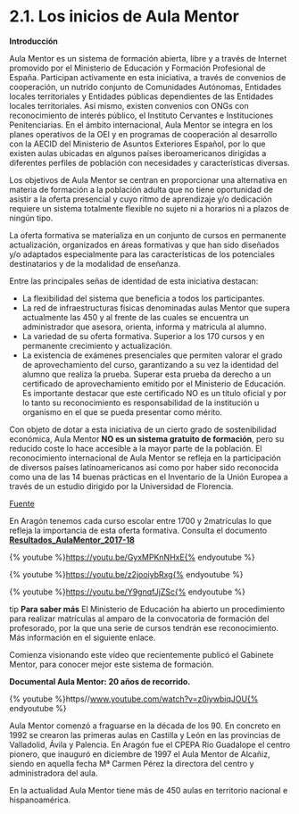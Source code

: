 
# 2.1. Los inicios de Aula Mentor


**Introducción**

Aula Mentor es un sistema de formación abierta, libre y a través de Internet promovido por el Ministerio de Educación y Formación Profesional de España. Participan activamente en esta iniciativa, a través de convenios de cooperación, un nutrido conjunto de Comunidades Autónomas, Entidades locales territoriales y Entidades públicas dependientes de las Entidades locales territoriales. Así mismo, existen convenios con ONGs con reconocimiento de interés público, el Instituto Cervantes e Instituciones Penitenciarias. En el ámbito internacional, Aula Mentor se integra en los planes operativos de la OEI y en programas de cooperación al desarrollo con la AECID del Ministerio de Asuntos Exteriores Español, por lo que existen aulas ubicadas en algunos países iberoamericanos dirigidas a diferentes perfiles de población con necesidades y características diversas.

Los objetivos de Aula Mentor se centran en proporcionar una alternativa en materia de formación a la población adulta que no tiene oportunidad de asistir a la oferta presencial y cuyo ritmo de aprendizaje y/o dedicación requiere un sistema totalmente flexible no sujeto ni a horarios ni a plazos de ningún tipo.

La oferta formativa se materializa en un conjunto de cursos en permanente actualización, organizados en áreas formativas y que han sido diseñados y/o adaptados especialmente para las características de los potenciales destinatarios y de la modalidad de enseñanza.

Entre las principales señas de identidad de esta iniciativa destacan:
* La flexibilidad del sistema que beneficia a todos los participantes.
* La red de infraestructuras físicas denominadas aulas Mentor que supera actualmente las 450 y al frente de las cuales se encuentra un administrador que asesora, orienta, informa y matricula al alumno.
* La variedad de su oferta formativa. Superior a los 170 cursos y en permanente crecimiento y actualización.
* La existencia de exámenes presenciales que permiten valorar el grado de aprovechamiento del curso, garantizando a su vez la identidad del alumno que realiza la prueba. Superar esta prueba da derecho a un certificado de aprovechamiento emitido por el Ministerio de Educación. Es importante destacar que este certificado NO es un título oficial y por lo tanto su reconocimiento es responsabilidad de la institución u organismo en el que se pueda presentar como mérito.


Con objeto de dotar a esta iniciativa de un cierto grado de sostenibilidad económica, Aula Mentor **NO es un sistema gratuito de formación**, pero su reducido coste lo hace accesible a la mayor parte de la población.
El reconocimiento internacional de Aula Mentor se refleja en la participación de diversos países latinoamericanos así como por haber sido reconocida como una de las 14 buenas prácticas en el Inventario de la Unión Europea a través de un estudio dirigido por la Universidad de Florencia.

[Fuente](/www.aulamentor.es)

En Aragón tenemos cada curso escolar entre 1700 y 2matrículas lo que refleja la importancia de esta oferta formativa. Consulta el documento **[Resultados_AulaMentor_2017-18](https://drive.google.com/open?id=1RKHZqmosJLsAcQBKBKtr1vg7Q20MM0Bg)**

{% youtube %}https://youtu.be/GyxMPKnNHxE{% endyoutube %}


{% youtube %}https://youtu.be/z2jooiybRxg{% endyoutube %}



{% youtube %}https://youtu.be/Y9gnqfJjZSc{% endyoutube %}




tip
**Para saber más**
El Ministerio de Educación ha abierto un procedimiento para realizar matrículas al amparo de la convocatoria de formación del profesorado, por la que una serie de cursos tendrán ese reconocimiento. Más información en el siguiente enlace.



Comienza visionando este vídeo que recientemente publicó el Gabinete Mentor, para conocer mejor este sistema de formación.

**Documental Aula Mentor: 20 años de recorrido.**

{% youtube %}https//www.youtube.com/watch?v=z0iywbiqJOU{% endyoutube %}


Aula Mentor comenzó a fraguarse en la década de los 90. En concreto en 1992  se crearon las primeras aulas en Castilla y León en las provincias de Valladolid, Ávila y Palencia.
En Aragón fue el CPEPA Río Guadalope el centro pionero, que inauguró en diciembre de 1997 el Aula Mentor de Alcañiz, siendo en aquella fecha Mª Carmen Pérez la directora del centro y administradora del aula.

En la actualidad Aula Mentor tiene más de 450 aulas en territorio nacional e hispanoamérica.



